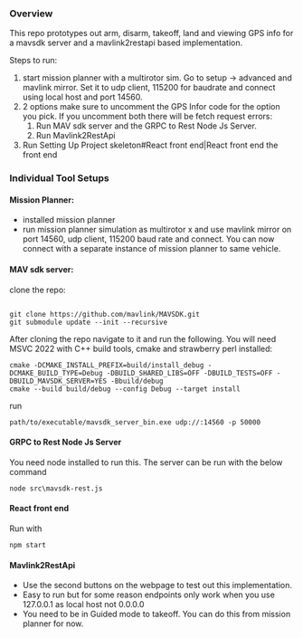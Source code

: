 ### Overview

This repo prototypes out arm, disarm, takeoff, land and viewing GPS info for a mavsdk server and a mavlink2restapi based implementation.

Steps to run:
1. start mission planner with a multirotor sim. Go to setup -> advanced and mavlink mirror. Set it to udp client, 115200 for baudrate and connect using local host and port 14560.
2. 2 options make sure to uncomment the GPS Infor code for the option you pick. If you uncomment both there will be fetch request errors:
	1. Run MAV sdk server and the GRPC to Rest Node Js Server.
	2. Run Mavlink2RestApi
3. Run Setting Up Project skeleton#React front end|React front end the front end 

### Individual Tool Setups
#### Mission Planner:
- installed mission planner
- run mission planner simulation as multirotor x and use mavlink mirror on port 14560, udp client, 115200 baud rate and connect. You can now connect with a separate instance of mission planner to same vehicle.
####  MAV sdk server:
clone the repo:
```

git clone https://github.com/mavlink/MAVSDK.git
git submodule update --init --recursive

```
After cloning the repo navigate to it and run the following. You will need MSVC 2022 with C++ build tools, cmake and strawberry perl installed:
```
cmake -DCMAKE_INSTALL_PREFIX=build/install_debug -DCMAKE_BUILD_TYPE=Debug -DBUILD_SHARED_LIBS=OFF -DBUILD_TESTS=OFF -DBUILD_MAVSDK_SERVER=YES -Bbuild/debug
cmake --build build/debug --config Debug --target install
```
run 
```
path/to/executable/mavsdk_server_bin.exe udp://:14560 -p 50000
```
#### GRPC to Rest Node Js Server
You need node installed to run this. The server can be run with the below command
```
node src\mavsdk-rest.js
```
#### React front end
Run with
```
npm start
```

#### Mavlink2RestApi
- Use the second buttons on the webpage to test out this implementation.
- Easy to run but for some reason endpoints only work when you use 127.0.0.1 as local host not 0.0.0.0
- You need to be in Guided mode to takeoff. You can do this from mission planner for now.
